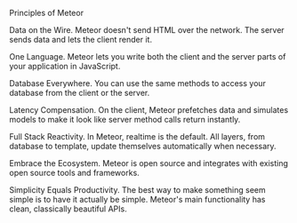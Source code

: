 Principles of Meteor

Data on the Wire. Meteor doesn't send HTML over the network. The server sends data and lets the client render it.

One Language. Meteor lets you write both the client and the server parts of your application in JavaScript.

Database Everywhere. You can use the same methods to access your database from the client or the server.

Latency Compensation. On the client, Meteor prefetches data and simulates models to make it look like server method calls return instantly.

Full Stack Reactivity. In Meteor, realtime is the default. All layers, from database to template, update themselves automatically when necessary.

Embrace the Ecosystem. Meteor is open source and integrates with existing open source tools and frameworks.

Simplicity Equals Productivity. The best way to make something seem simple is to have it actually be simple. Meteor's main functionality has clean, classically beautiful APIs.